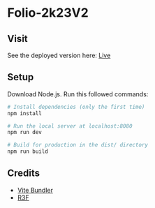 # Folio-2k23V2

## Visit
See the deployed version here: [Live](https://sk027v2.vercel.app/)

## Setup

Download Node.js. Run this followed commands:

```bash
# Install dependencies (only the first time)
npm install

# Run the local server at localhost:8080
npm run dev

# Build for production in the dist/ directory
npm run build
```
## Credits
- [Vite Bundler](https://vitejs.dev/)
- [R3F](https://github.com/pmndrs/react-three-fiber)
